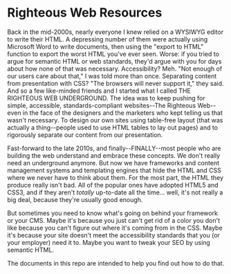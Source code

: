 # Righteous Web Resources

Back in the mid-2000s, nearly everyone I knew relied on a WYSIWYG editor to write their HTML. A depressing number of them were actually using Microsoft Word to write documents, then using the "export to HTML" function to export the worst HTML you've ever seen. Worse: if you tried to argue for semantic HTML or web standards, they'd argue with you for days about how none of that was necessary. Accessibility? Meh. "Not enough of our users care about that," I was told more than once. Separating content from presentation with CSS? "The browsers will never support it," they said. And so a few like-minded friends and I started what I called THE RIGHTEOUS WEB UNDERGROUND. The idea was to keep pushing for simple, accessible, standards-compliant websites--The Righteous Web--even in the face of the designers and the marketers who kept telling us that wasn't necessary. To design our own sites using table-free layout (that was actually a thing--people used to use HTML tables to lay out pages) and to rigorously separate our content from our presentation. 

Fast-forward to the late 2010s, and finally--FINALLY--most people who are building the web understand and embrace these concepts. We don't really need an underground anymore. But now we have frameworks and content management systems and templating engines that hide the HTML and CSS where we never have to think about them. For the most part, the HTML they produce really isn't bad. All of the popular ones have adopted HTML5 and CSS3, and if they aren't _totally_ up-to-date all the time... well, it's not really a big deal, because they're usually good enough. 

But sometimes you need to know what's going on behind your framework or your CMS. Maybe it's because you just can't get rid of a color you don't like because you can't figure out where it's coming from in the CSS. Maybe it's because your site doesn't meet the accessibility standards that you (or your employer) need it to. Maybe you want to tweak your SEO by using semantic HTML. 

The documents in this repo are intended to help you find out how to do that.
